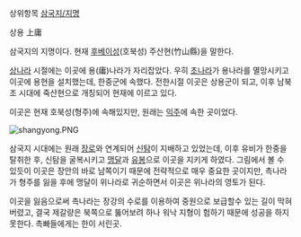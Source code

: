 상위항목 [삼국지/지명](%EC%82%BC%EA%B5%AD%EC%A7%80/%EC%A7%80%EB%AA%85.md)

상용 上庸

삼국지의 지명이다. 현재 [후베이성](%ED%9B%84%EB%B2%A0%EC%9D%B4%EC%84%B1.md)(호북성)
주산현(竹山縣)을 말한다.

[상나라](%EC%83%81%EB%82%98%EB%9D%BC.md) 시절에는 이곳에 용(庸)나라가 자리잡았다. 우히
[초나라](%EC%B4%88%EB%82%98%EB%9D%BC.md)가 용나라를 멸망시키고 이곳에 용현을 설치했는데, 한중군에 속했다.
전한시절 이곳은 상용군이 되고, 이후 남북조 시대에 죽산현으로 개칭되어 현재에 이르고 있다.

이곳은 현재 호북성(형주)에 속해있지만, 원래는 [익주](%EC%9D%B5%EC%A3%BC.md)에 속한 곳이었다.

![shangyong.PNG](http://z0.enha.kr/http://rigvedawiki.net/r1/pds/shangyong.PNG
)

삼국지 시대에는 원래 [장로](%EC%9E%A5%EB%A1%9C.md)와 연계되어
[신탐](%EC%8B%A0%ED%83%90.md)이 지배하고 있었는데, 이후 유비가 한중을 탈취한 후, 신탐을 굴복시키고
[맹달](%EB%A7%B9%EB%8B%AC.md)과 [유봉](%EC%9C%A0%EB%B4%89.md)으로 이곳을 지키게 하였다.
그림에서 볼 수 있듯이 이곳은 장안의 바로 남쪽이기 때문에 전략적으로 매우 중요한 곳이지만, 촉나라가 형주를 잃을 후에 맹달이 위나라로
귀순하면서 이곳은 위나라의 영토가 된다.

이곳을 잃음으로써 촉나라는 장강의 수로를 이용하여 중원으로 보급할수 있는 길이 막혀버렸고, 결국 제갈량은 북쪽으로 뚫어보려 하나 워낙 지형이
험하기 때문에 성공을 하지 못한다. 촉빠들에게는 한이 서린곳.

